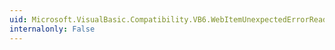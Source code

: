 ```yaml
---
uid: Microsoft.VisualBasic.Compatibility.VB6.WebItemUnexpectedErrorReadingTemplateFile.#ctor(System.String)
internalonly: False
---
```

